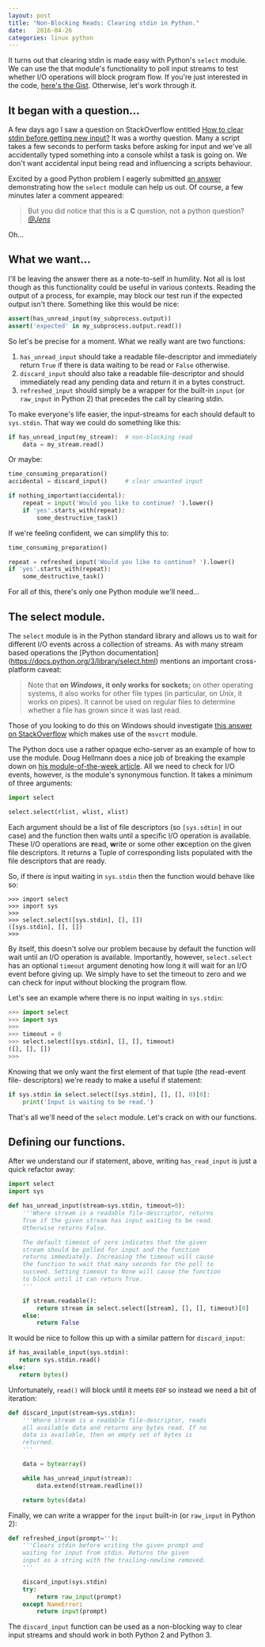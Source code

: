 ```yaml
---
layout: post
title: "Non-Blocking Reads: Clearing stdin in Python."
date:   2016-04-26
categories: linux python
---
```


It turns out that clearing stdin is made easy with Python's `select` module.
We can use the that module's functionality to poll input streams to test
whether I/O operations will block program flow. If you're just interested in
the code, [here's the Gist][gist].  Otherwise, let's work through it.


It began with a question...
---------------------------

A few days ago I saw a question on StackOverflow entitled [How to clear stdin
before getting new input?][question] It was
a worthy question. Many a script takes a few seconds to perform tasks before
asking for input and we've all accidentally typed something into a console
whilst a task is going on. We don't want accidental input being read and
influencing a scripts behaviour.

Excited by a good Python problem I eagerly submitted [an answer][answer]
demonstrating how the `select` module can help us out. Of course, a few minutes
later a comment appeared:

> But you did notice that this is a **C** question, not a python question?
> *[@Jens](http://stackoverflow.com/users/648658/jens)*

Oh...


What we want...
---------------

I'll be leaving the answer there as a note-to-self in humility. Not all is lost
though as this functionality could be useful in various contexts. Reading the
output of a process, for example, may block our test run if the expected output
isn't there. Something like this would be nice:

```python
assert(has_unread_input(my_subprocess.output))
assert('expected' in my_subprocess.output.read())
```

So let's be precise for a moment. What we really want are two functions:

1. `has_unread_input` should take a readable file-descriptor and immediately
   return `True` if there is data waiting to be read or `False` otherwise.
2. `discard_input` should also take a readable file-descriptor and should
   immediately read any pending data and return it in a bytes construct.
3. `refreshed_input` should simply be a wrapper for the built-in `input`
   (or `raw_input` in Python 2) that precedes the call by clearing stdin.

To make everyone's life easier, the input-streams for each should default to
`sys.stdin`. That way we could do something like this:

```python
if has_unread_input(my_stream):  # non-blocking read
    data = my_stream.read()
```

Or maybe:

```python
time_consuming_preparation()
accidental = discard_input()     # clear unwanted input

if nothing_important(accidental):
    repeat = input('Would you like to continue? ').lower()
    if 'yes'.starts_with(repeat):
        some_destructive_task()
```

If we're feeling confident, we can simplify this to:

```python
time_consuming_preparation()

repeat = refreshed_input('Would you like to continue? ').lower()
if 'yes'.starts_with(repeat):
    some_destructive_task()
```

For all of this, there's only one Python module we'll need...

The select module.
------------------

The `select` module is in the Python standard library and allows us to wait
for different I/O events across a collection of streams. As with many stream
based operations the [Python documentation]
(https://docs.python.org/3/library/select.html) mentions an important
cross-platform caveat:

> Note that **on *Windows*, it only works for sockets;** on other operating
systems, it also works for other file types (in particular, on *Unix*, it works
on pipes). It cannot be used on regular files to determine whether a file has
grown since it was last read.

Those of you looking to do this on Windows should investigate [this answer on
StackOverflow](http://stackoverflow.com/a/2521054/4540711) which makes use of
the `msvcrt` module.

The Python docs use a rather opaque echo-server as an example of how to use the
module. Doug Hellmann does a nice job of breaking the example down on [his
module-of-the-week article][pymotw]. All we need to check for I/O events,
however, is the module's synonymous function. It takes a minimum of three
arguments:

```python
import select

select.select(rlist, wlist, xlist)
```

Each argument should be a list of file descriptors (so `[sys.sdtin]` in our
case) and the function then waits until a specific I/O operation is available.
These I/O operations are **r**ead, **w**rite or some other e**x**ception on the
given file descriptors. It returns a Tuple of corresponding lists populated
with the file descriptors that are ready.

So, if there *is* input waiting in `sys.stdin` then the function would behave
like so:

    >>> import select
    >>> import sys
    >>>
    >>> select.select([sys.stdin], [], [])
    ([sys.stdin], [], [])
    >>>

By itself, this doesn't solve our problem because by default the function will
wait until an I/O operation is available. Importantly, however, `select.select`
has an optional `timeout` argument denoting how long it will wait for an I/O
event before giving up. We simply have to set the timeout to zero and we can
check for input without blocking the program flow.

Let's see an example where there is no input waiting in `sys.stdin`:

```python
>>> import select
>>> import sys
>>>
>>> timeout = 0
>>> select.select([sys.stdin], [], [], timeout)
([], [], [])
>>>
```

Knowing that we only want the first element of that tuple (the read-event file-
descriptors) we're ready to make a useful if statement:

```python
if sys.stdin in select.select([sys.stdin], [], [], 0)[0]:
    print('Input is waiting to be read.')
```

That's all we'll need of the `select` module. Let's crack on with our functions.

Defining our functions.
----------------------
After we understand our if statement, above, writing `has_read_input` is just
a quick refactor away:

```python
import select
import sys

def has_unread_input(stream=sys.stdin, timeout=0):
    '''Where stream is a readable file-descriptor, returns
    True if the given stream has input waiting to be read.
    Otherwise returns False.

    The default timeout of zero indicates that the given
    stream should be polled for input and the function
    returns immediately. Increasing the timeout will cause
    the function to wait that many seconds for the poll to
    succeed. Setting timeout to None will cause the function
    to block until it can return True.
    '''

    if stream.readable():
        return stream in select.select([stream], [], [], timeout)[0]
    else:
        return False
```

It would be nice to follow this up with a similar pattern for `discard_input`:

```python
if has_available_input(sys.stdin):
   return sys.stdin.read()
else:
   return bytes()
```

Unfortunately, `read()` will block until it meets `EOF` so instead we need a
bit of iteration:

```python
def discard_input(stream=sys.stdin):
    '''Where stream is a readable file-descriptor, reads
    all available data and returns any bytes read. If no
    data is available, then an empty set of bytes is
    returned.
    '''

    data = bytearray()

    while has_unread_input(stream):
        data.extend(stream.readline())

    return bytes(data)
```

Finally, we can write a wrapper for the `input` built-in (or `raw_input` in
Python 2):

```python
def refreshed_input(prompt=''):
    '''Clears stdin before writing the given prompt and
    waiting for input from stdin. Returns the given
    input as a string with the trailing-newline removed.
    '''

    discard_input(sys.stdin)
    try:
        return raw_input(prompt)
    except NameError:
        return input(prompt)
```

The `discard_input` function can be used as a non-blocking way to clear input
streams and should work in both Python 2 and Python 3.

[gist]: https://gist.github.com/dsclose/ce9ebc5b9c345cca36a1f93150c2d4a7
[question]: http://stackoverflow.com/q/36715002/4540711
[answer]: http://stackoverflow.com/a/36718598/4540711
[pymotw]: https://pymotw.com/2/select/
